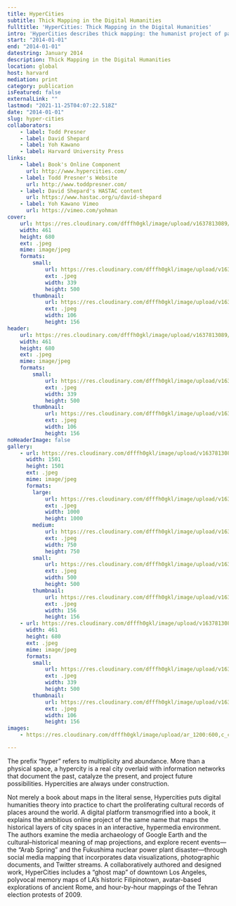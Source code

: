 ```yaml
---
title: HyperCities
subtitle: Thick Mapping in the Digital Humanities
fulltitle: 'HyperCities: Thick Mapping in the Digital Humanities'
intro: 'HyperCities describes thick mapping: the humanist project of participating and listening that transforms mapping into an ethical undertaking.'
start: "2014-01-01"
end: "2014-01-01"
datestring: January 2014
description: Thick Mapping in the Digital Humanities
location: global
host: harvard
mediation: print
category: publication
isFeatured: false
externalLink: ""
lastmod: "2021-11-25T04:07:22.518Z"
date: "2014-01-01"
slug: hyper-cities
collaborators:
    - label: Todd Presner
    - label: David Shepard
    - label: Yoh Kawano
    - label: Harvard University Press
links:
    - label: Book's Online Component
      url: http://www.hypercities.com/
    - label: Todd Presner's Website
      url: http://www.toddpresner.com/
    - label: David Shepard's HASTAC content
      url: https://www.hastac.org/u/david-shepard
    - label: Yoh Kawano Vimeo
      url: https://vimeo.com/yohman
cover:
    url: https://res.cloudinary.com/dfffh0gkl/image/upload/v1637813089/hypercities1_a80e1d2600.jpg
    width: 461
    height: 680
    ext: .jpeg
    mime: image/jpeg
    formats:
        small:
            url: https://res.cloudinary.com/dfffh0gkl/image/upload/v1637813090/small_hypercities1_a80e1d2600.jpg
            ext: .jpeg
            width: 339
            height: 500
        thumbnail:
            url: https://res.cloudinary.com/dfffh0gkl/image/upload/v1637813089/thumbnail_hypercities1_a80e1d2600.jpg
            ext: .jpeg
            width: 106
            height: 156
header:
    url: https://res.cloudinary.com/dfffh0gkl/image/upload/v1637813089/hypercities1_a80e1d2600.jpg
    width: 461
    height: 680
    ext: .jpeg
    mime: image/jpeg
    formats:
        small:
            url: https://res.cloudinary.com/dfffh0gkl/image/upload/v1637813090/small_hypercities1_a80e1d2600.jpg
            ext: .jpeg
            width: 339
            height: 500
        thumbnail:
            url: https://res.cloudinary.com/dfffh0gkl/image/upload/v1637813089/thumbnail_hypercities1_a80e1d2600.jpg
            ext: .jpeg
            width: 106
            height: 156
noHeaderImage: false
gallery:
    - url: https://res.cloudinary.com/dfffh0gkl/image/upload/v1637813089/hypercities2_12fa8b9595.jpg
      width: 1501
      height: 1501
      ext: .jpeg
      mime: image/jpeg
      formats:
        large:
            url: https://res.cloudinary.com/dfffh0gkl/image/upload/v1637813090/large_hypercities2_12fa8b9595.jpg
            ext: .jpeg
            width: 1000
            height: 1000
        medium:
            url: https://res.cloudinary.com/dfffh0gkl/image/upload/v1637813090/medium_hypercities2_12fa8b9595.jpg
            ext: .jpeg
            width: 750
            height: 750
        small:
            url: https://res.cloudinary.com/dfffh0gkl/image/upload/v1637813090/small_hypercities2_12fa8b9595.jpg
            ext: .jpeg
            width: 500
            height: 500
        thumbnail:
            url: https://res.cloudinary.com/dfffh0gkl/image/upload/v1637813089/thumbnail_hypercities2_12fa8b9595.jpg
            ext: .jpeg
            width: 156
            height: 156
    - url: https://res.cloudinary.com/dfffh0gkl/image/upload/v1637813089/hypercities1_a80e1d2600.jpg
      width: 461
      height: 680
      ext: .jpeg
      mime: image/jpeg
      formats:
        small:
            url: https://res.cloudinary.com/dfffh0gkl/image/upload/v1637813090/small_hypercities1_a80e1d2600.jpg
            ext: .jpeg
            width: 339
            height: 500
        thumbnail:
            url: https://res.cloudinary.com/dfffh0gkl/image/upload/v1637813089/thumbnail_hypercities1_a80e1d2600.jpg
            ext: .jpeg
            width: 106
            height: 156
images:
    - https://res.cloudinary.com/dfffh0gkl/image/upload/ar_1200:600,c_crop/c_limit,h_1200,w_600/v1637813089/hypercities1_a80e1d2600.jpg

---
```

The prefix “hyper” refers to multiplicity and abundance. More than a physical space, a hypercity is a real city overlaid with information networks that document the past, catalyze the present, and project future possibilities. Hypercities are always under construction.

Not merely a book about maps in the literal sense, Hypercities puts digital humanities theory into practice to chart the proliferating cultural records of places around the world. A digital platform transmogrified into a book, it explains the ambitious online project of the same name that maps the historical layers of city spaces in an interactive, hypermedia environment. The authors examine the media archaeology of Google Earth and the cultural–historical meaning of map projections, and explore recent events—the “Arab Spring” and the Fukushima nuclear power plant disaster—through social media mapping that incorporates data visualizations, photographic documents, and Twitter streams. A collaboratively authored and designed work, HyperCities includes a “ghost map” of downtown Los Angeles, polyvocal memory maps of LA’s historic Filipinotown, avatar-based explorations of ancient Rome, and hour-by-hour mappings of the Tehran election protests of 2009.
